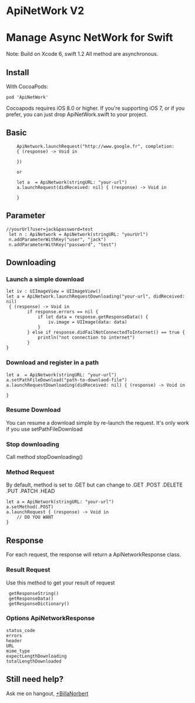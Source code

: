 ApiNetWork V2
==========

# Manage Async NetWork for Swift
Note: Build on Xcode 6, swift 1.2
All method are asynchronous.

## Install

With CocoaPods:

    pod 'ApiNetWork'
Cocoapods requires iOS 8.0 or higher.
If you're supporting iOS 7, or if you prefer, you can just drop ApiNetWork.swift to your project.

## Basic
     
        ApiNetwork.launchRequest("http://www.google.fr", completion:
        { (response) -> Void in
            
        })
        
        or 
        
        let a  = ApiNetwork(stringURL: "your-url")
        a.launchRequest(didReceived: nil) { (response) -> Void in
            
        }

## Parameter
    
    //yourUrl?user=jack&password=test
     let n : ApiNetwork = ApiNetwork(stringURL: "yourUrl")
     n.addParameterWithKey("user", "jack")
     n.addParameterWithKey("password", "test")

## Downloading

### Launch a simple download

    let iv : UIImageView = UIImageView() 
    let a = ApiNetwork.launchRequestDownloading("your-url", didReceived: nil)
     { (response) -> Void in
            if response.errors == nil {
                if let data = response.getResponseData() {
                    iv.image = UIImage(data: data)
                }
            } else if response.didFailNotConnectedToInternet() == true {
                println("not connection to internet")
            }
    }

### Download and register in a path

    let a  = ApiNetwork(stringURL: "your-url")
    a.setPathFileDownload("path-to-downlaod-file")
    a.launchRequestDownloading(didReceived: nil) { (response) -> Void in
            
    }

### Resume Download

You can resume a download simple by re-launch the request. It's only work if you use setPathFileDownload 

### Stop downloading

Call method 
    stopDownloading() 


### Method Request
  By default, method is set to .GET but can change to .GET .POST .DELETE .PUT .PATCH .HEAD

    let a = ApiNetwork(stringURL: "your-url")
    a.setMethod(.POST)
    a.launchRequest { (response) -> Void in
        // DO YOU WANT            
    }


## Response 
For each request, the response will return a ApiNetworkResponse class. 

### Result Request
Use this method to get your result of request

     getResponseString() 
     getResponseData() 
     getResponseDictionary() 


### Options ApiNetworkResponse

    status_code
    errors                    
    header                    
    URL                       
    mime_type                 
    expectLengthDownloading   
    totalLengthDownloaded     



## Still need help?

Ask me on hangout, [+BillaNorbert](https://plus.google.com/+BillaNorbert/)
